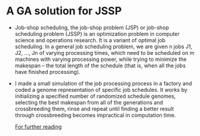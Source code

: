 # A GA solution for JSSP
- Job-shop scheduling, the job-shop problem (JSP) or job-shop scheduling problem (JSSP) is an optimization problem in computer science and operations research. It is a variant of optimal job scheduling. 
In a general job scheduling problem, we are given n jobs J1, J2, ..., Jn of varying processing times, which need to be scheduled on m machines with varying processing power, while trying to minimize the makespan – the total length of the schedule (that is, when all the jobs have finished processing).

- I made a small simulation of the job processing process in a factory and coded a genome representation of specific job schedules. It works by initializing a specified number of randomized schedule genomes, selecting the best makespan from all of the generations and crossbreeding them, rinse and repeat until finding a better result through crossbreeding becomes impractical in computation time.

  [For further reading](https://www.researchgate.net/publication/242081421_A_JOB-SHOP_SCHEDULING_PROBLEM_JSSP_USING_GENETIC_ALGORITHM_GA)
